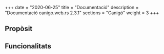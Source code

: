 +++
date        = "2020-06-25"
title       = "Documentació"
description = "Documentació canigo.web.rs 2.3.1"
sections    = "Canigó"
weight      = 3
+++

## Propòsit



## Funcionalitats
